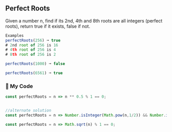 ## Perfect Roots

Given a number n, find if its 2nd, 4th and 8th roots are all integers (perfect roots), return true if it exists, false if not.
```js
Examples
perfectRoots(256) ➞ true
# 2nd root of 256 is 16
# 4th root of 256 is 4
# 8th root of 256 is 2

perfectRoots(1000) ➞ false

perfectRoots(6561) ➞ true
```
### :leaves: My Code
```js
const perfectRoots = n => n ** 0.5 % 1 == 0;


//alternate solution
const perfectRoots = n => Number.isInteger(Math.pow(n,1/2)) && Number.isInteger(Math.pow(n,1/4)) && Number.isInteger(Math.pow(n,1/8));

const perfectRoots = n => Math.sqrt(n) % 1 == 0;
```
